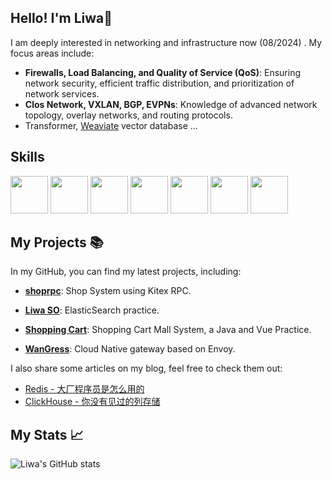 ## Hello! I'm Liwa🦜

I am deeply interested in networking and infrastructure now (08/2024) . My focus areas include:
- **Firewalls, Load Balancing, and Quality of Service (QoS)**: Ensuring network security, efficient traffic distribution, and prioritization of network services.
- **Clos Network, VXLAN, BGP, EVPNs**: Knowledge of advanced network topology, overlay networks, and routing protocols.
- Transformer, [Weaviate](https://github.com/weaviate/weaviate) vector database ...
## Skills
<a><img src="https://cdn.jsdelivr.net/gh/devicons/devicon@latest/icons/rust/rust-original.svg" width=60 /></a>
<a><img src="https://cdn.jsdelivr.net/gh/devicons/devicon/icons/linux/linux-original.svg" width=60/></a>
<a><img src="https://cdn.jsdelivr.net/gh/devicons/devicon/icons/vim/vim-plain.svg" width=60/></a>
<a><img src="https://cdn.jsdelivr.net/gh/devicons/devicon/icons/kubernetes/kubernetes-original.svg" width=60></a>
<a><img src="https://cdn.jsdelivr.net/gh/devicons/devicon/icons/go/go-original.svg" width=60></a>
<a><img src="https://cdn.jsdelivr.net/gh/devicons/devicon/icons/java/java-original.svg" width=60></a>
<a><img src="https://cdn.jsdelivr.net/gh/devicons/devicon/icons/spring/spring-original.svg" width=60></a>

## My Projects 📚

In my GitHub, you can find my latest projects, including:

- **[shoprpc](https://github.com/liwagu/shoprpc)**: Shop System using Kitex RPC.

- **[Liwa SO](https://github.com/liwagu/liwa-so)**: ElasticSearch practice.

- **[Shopping Cart](https://github.com/liwagu/ShoppingCart)**: Shopping Cart Mall System, a Java and Vue Practice.

- **[WanGress](https://github.com/liwagu/wangress)**: Cloud Native gateway based on Envoy.

I also share some articles on my blog, feel free to check them out:

- [Redis - 大厂程序员是怎么用的](https://juejin.cn/post/7200376545243807802)
- [ClickHouse - 你没有见过的列存储](https://juejin.cn/post/7200689071260680249)


## My Stats 📈

![Liwa's GitHub stats](https://github-readme-stats.vercel.app/api?username=liwagu&show_icons=true&theme=radical)

